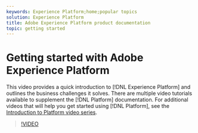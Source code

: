 ```yaml
---
keywords: Experience Platform;home;popular topics
solution: Experience Platform
title: Adobe Experience Platform product documentation
topic: getting started
---
```


# Getting started with Adobe Experience Platform

This video provides a quick introduction to [!DNL Experience Platform] and outlines the business challenges it solves. There are multiple video tutorials available to supplement the [!DNL Platform] documentation. For additional videos that will help you get started using [!DNL Platform], see the [Introduction to Platform video series](https://docs.adobe.com/content/help/en/platform-learn/tutorials/intro-to-platform/overview.html).

>[!VIDEO](https://video.tv.adobe.com/v/32797?quality=12&learn=on)